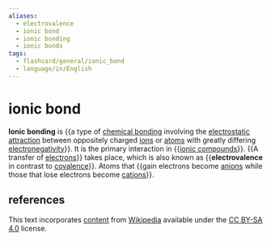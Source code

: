 ```yaml
---
aliases:
  - electrovalence
  - ionic bond
  - ionic bonding
  - ionic bonds
tags:
  - flashcard/general/ionic_bond
  - language/in/English
---
```


# ionic bond

__Ionic bonding__ is {{a type of [chemical bonding](chemical%20bond.md) involving the [electrostatic attraction](Coulomb's%20law.md) between oppositely charged [ions](ion.md) or [atoms](atom.md) with greatly differing [electronegativity](electronegativity.md)}}. It is the primary interaction in {{[ionic compounds](ionic%20compound.md)}}. {{A transfer of [electrons](electron.md)}} takes place, which is also known as {{__electrovalence__ in contrast to [covalence](covalent%20bond.md)}}. Atoms that {{gain electrons become [anions](ion.md) while those that lose electrons become [cations](ion.md)}}. <!--SR:!2024-05-05,178,190!2027-03-18,1121,350!2027-07-20,1222,350!2025-02-28,306,290!2024-05-13,316,330-->

## references

This text incorporates [content](https://en.wikipedia.org/wiki/ionic_bond) from [Wikipedia](Wikipedia.md) available under the [CC BY-SA 4.0](https://creativecommons.org/licenses/by-sa/4.0/) license.
